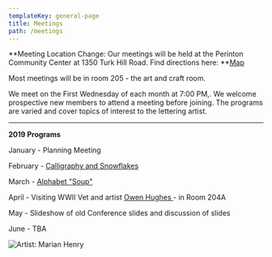 ```yaml
---
templateKey: general-page
title: Meetings
path: /meetings
---
```

**Meeting Location Change: Our meetings will be held at the Perinton Community Center at 1350 Turk Hill Road. Find directions here: **[Map](https://www.google.com/maps/place/Perinton+Community+Center/@43.0829469,-77.4327027,17z/data=!3m1!4b1!4m5!3m4!1s0x89d133246f759619:0xe273455bc24c0530!8m2!3d43.082943!4d-77.430514)

Most meetings will be in room 205 - the art and craft room.

We meet on the First Wednesday of each month at 7:00 PM,. We welcome prospective new members to attend a meeting before joining. The programs are varied and cover topics of interest to the lettering artist.

- - -

**2019 Programs**

January - Planning Meeting

February - [Calligraphy and Snowflakes](../february-meeting) 

March - [Alphabet "Soup"](march-meeting)

April - Visiting WWII Vet and artist [Owen Hughes ](/img/owenhughesflier.pdf)- in Room 204A

May - Slideshow of old Conference slides and discussion of slides

June - TBA

![Artist: Marian Henry](/img/marianh_resistentialism.jpg)
